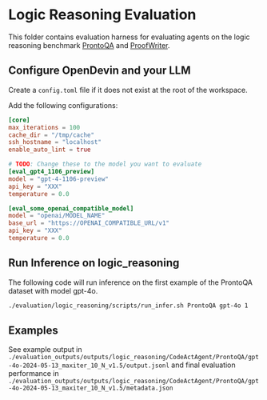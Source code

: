 # Logic Reasoning Evaluation

This folder contains evaluation harness for evaluating agents on the logic reasoning benchmark [ProntoQA](https://github.com/asaparov/prontoqa) and [ProofWriter](https://allenai.org/data/proofwriter).

## Configure OpenDevin and your LLM

Create a `config.toml` file if it does not exist at the root of the workspace.

Add the following configurations:

```toml
[core]
max_iterations = 100
cache_dir = "/tmp/cache"
ssh_hostname = "localhost"
enable_auto_lint = true

# TODO: Change these to the model you want to evaluate
[eval_gpt4_1106_preview]
model = "gpt-4-1106-preview"
api_key = "XXX"
temperature = 0.0

[eval_some_openai_compatible_model]
model = "openai/MODEL_NAME"
base_url = "https://OPENAI_COMPATIBLE_URL/v1"
api_key = "XXX"
temperature = 0.0
```

## Run Inference on logic_reasoning
The following code will run inference on the first example of the ProntoQA dataset with model gpt-4o.
```bash
./evaluation/logic_reasoning/scripts/run_infer.sh ProntoQA gpt-4o 1 
```


## Examples

See example output in 
`./evaluation_outputs/outputs/logic_reasoning/CodeActAgent/ProntoQA/gpt-4o-2024-05-13_maxiter_10_N_v1.5/output.jsonl`
and final evaluation performance in 
`./evaluation_outputs/outputs/logic_reasoning/CodeActAgent/ProntoQA/gpt-4o-2024-05-13_maxiter_10_N_v1.5/metadata.json`
